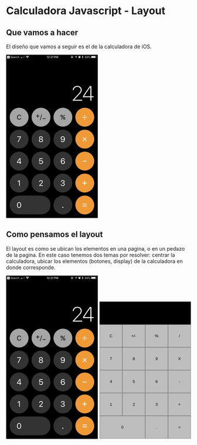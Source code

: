 # Calculadora Javascript - Layout

## Que vamos a hacer

El diseño que vamos a seguir es el de la calculadora de iOS.


![Calculadora iOS](./assets/calculadora.jpg)


## Como pensamos el layout

El layout es como se ubican los elementos en una pagina, o en un pedazo de la pagina. 
En este caso tenemos dos temas por resolver: centrar la calculadora, ubicar los elementos (botones, display) de la calculadora en donde corresponde.

![Calculadora iOS](./assets/calculadora.jpg)
![Layout](./assets/layout.png)